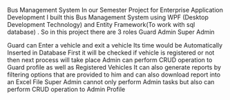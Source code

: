 Bus Management System
In our Semester Project for Enterprise Application Development I built this Bus Management System using WPF (Desktop Development Technology) and Entity Framework(To work with sql database) . So in this project there are 3 roles 
Guard
Admin
Super Admin

Guard can Enter a vehicle and exit a vehicle Its time would be Automatically Inserted in Database First it will be checked if vehicle is registered or not then next process will take place
Admin can perform CRUD operation to Guard profile as well as Registered Vehicles It can also generate reports by filtering options that are provided to him and can also download report into an Excel File
Super Admin cannot only perform Admin tasks but also can perform CRUD operation to Admin Profile
